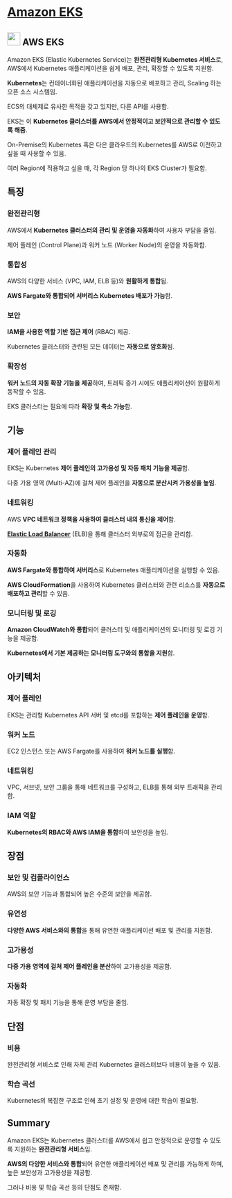 # [Amazon EKS](https://docs.aws.amazon.com/ko_kr/eks/latest/userguide/what-is-eks.html)

## <img src = "https://github.com/LeeWooJung/AWS-SAA-C03/assets/31682438/c586e608-585c-492a-9a0c-b7b17f3901f3" width = "30" height = "30"> AWS EKS

Amazon EKS (Elastic Kubernetes Service)는 **완전관리형 Kubernetes 서비스**로, AWS에서 Kubernetes 애플리케이션을 쉽게 배포, 관리, 확장할 수 있도록 지원함.  

**Kubernetes**는 컨테이너화된 애플리케이션을 자동으로 배포하고 관리, Scaling 하는 오픈 소스 시스템임.  

ECS의 대체제로 유사한 목적을 갖고 있지만, 다른 API를 사용함.

EKS는 이 **Kubernetes 클러스터를 AWS에서 안정적이고 보안적으로 관리할 수 있도록 해줌**.

On-Premise의 Kubernetes 혹은 다은 클라우드의 Kubernetes를 AWS로 이전하고 싶을 때 사용할 수 있음.

여러 Region에 적용하고 싶을 때, 각 Region 당 하나의 EKS Cluster가 필요함.

## 특징

### 완전관리형

AWS에서 **Kubernetes 클러스터의 관리 및 운영을 자동화**하여 사용자 부담을 줄임. 

제어 플레인 (Control Plane)과 워커 노드 (Worker Node)의 운영을 자동화함.

### 통합성

AWS의 다양한 서비스 (VPC, IAM, ELB 등)와 **원활하게 통합**됨.  

**AWS Fargate와 통합되어 서버리스 Kubernetes 배포가 가능**함.

### 보안

**IAM을 사용한 역할 기반 접근 제어** (RBAC) 제공.  

Kubernetes 클러스터와 관련된 모든 데이터는 **자동으로 암호화**됨.

### 확장성

**워커 노드의 자동 확장 기능을 제공**하여, 트래픽 증가 시에도 애플리케이션이 원활하게 동작할 수 있음.  

EKS 클러스터는 필요에 따라 **확장 및 축소 가능**함.

## 기능

### 제어 플레인 관리

EKS는 Kubernetes **제어 플레인의 고가용성 및 자동 패치 기능을 제공**함.  

다중 가용 영역 (Multi-AZ)에 걸쳐 제어 플레인을 **자동으로 분산시켜 가용성을 높임**.

### 네트워킹

AWS **VPC 네트워크 정책을 사용하여 클러스터 내의 통신을 제어**함.  

**[Elastic Load Balancer](https://github.com/LeeWooJung/AWS-SAA-C03/tree/main/5.%20Network/5-2.%20Load%20Balancer)** (ELB)을 통해 클러스터 외부로의 접근을 관리함.

### 자동화

**AWS Fargate와 통합하여 서버리스**로 Kubernetes 애플리케이션을 실행할 수 있음.  

**AWS CloudFormation**을 사용하여 Kubernetes 클러스터와 관련 리소스를 **자동으로 배포하고 관리**할 수 있음.

### 모니터링 및 로깅

**Amazon CloudWatch와 통합**되어 클러스터 및 애플리케이션의 모니터링 및 로깅 기능을 제공함.

**Kubernetes에서 기본 제공하는 모니터링 도구와의 통합을 지원**함.

## 아키텍처

### 제어 플레인  
EKS는 관리형 Kubernetes API 서버 및 etcd를 포함하는 **제어 플레인을 운영**함.

### 워커 노드  
EC2 인스턴스 또는 AWS Fargate를 사용하여 **워커 노드를 실행**함.

### 네트워킹  
VPC, 서브넷, 보안 그룹을 통해 네트워크를 구성하고, ELB를 통해 외부 트래픽을 관리함.

### IAM 역할  
**Kubernetes의 RBAC와 AWS IAM을 통합**하여 보안성을 높임.

## 장점

### 보안 및 컴플라이언스  
AWS의 보안 기능과 통합되어 높은 수준의 보안을 제공함.

### 유연성  
**다양한 AWS 서비스와의 통합**을 통해 유연한 애플리케이션 배포 및 관리를 지원함.

### 고가용성  
**다중 가용 영역에 걸쳐 제어 플레인을 분산**하여 고가용성을 제공함.

### 자동화  
자동 확장 및 패치 기능을 통해 운영 부담을 줄임.

## 단점

### 비용  
완전관리형 서비스로 인해 자체 관리 Kubernetes 클러스터보다 비용이 높을 수 있음.

### 학습 곡선  
Kubernetes의 복잡한 구조로 인해 초기 설정 및 운영에 대한 학습이 필요함.

## Summary
Amazon EKS는 Kubernetes 클러스터를 AWS에서 쉽고 안정적으로 운영할 수 있도록 지원하는 **완전관리형 서비스**임.  

**AWS의 다양한 서비스와 통합**되어 유연한 애플리케이션 배포 및 관리를 가능하게 하며, 높은 보안성과 고가용성을 제공함.  

그러나 비용 및 학습 곡선 등의 단점도 존재함.